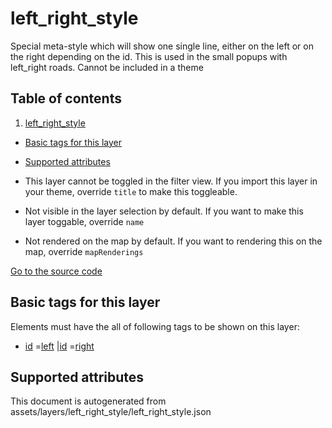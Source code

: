 left_right_style
==================





Special meta-style which will show one single line, either on the left or on the right depending on the id. This is used
in the small popups with left_right roads. Cannot be included in a theme

## Table of contents

1. [left_right_style](#left_right_style)

- [Basic tags for this layer](#basic-tags-for-this-layer)
- [Supported attributes](#supported-attributes)


- This layer cannot be toggled in the filter view. If you import this layer in your theme, override `title` to make this
  toggleable.
- Not visible in the layer selection by default. If you want to make this layer toggable, override `name`
- Not rendered on the map by default. If you want to rendering this on the map, override `mapRenderings`

[Go to the source code](../assets/layers/left_right_style/left_right_style.json)



Basic tags for this layer
---------------------------



Elements must have the all of following tags to be shown on this layer:

- <a href='https://wiki.openstreetmap.org/wiki/Key:id' target='_blank'>id</a>
  =<a href='https://wiki.openstreetmap.org/wiki/Tag:id%3Dleft' target='_blank'>left</a>
  |<a href='https://wiki.openstreetmap.org/wiki/Key:id' target='_blank'>id</a>
  =<a href='https://wiki.openstreetmap.org/wiki/Tag:id%3Dright' target='_blank'>right</a>

Supported attributes
----------------------



This document is autogenerated from assets/layers/left_right_style/left_right_style.json